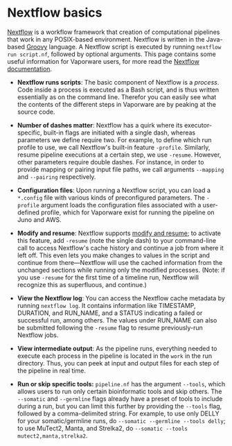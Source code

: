 # Nextflow basics

[Nextflow](https://nextflow.io) is a workflow framework that creation of computational pipelines that work in any POSIX-based environment. Nextflow is written in the Java-based [Groovy](https://groovy-lang.org/) language. A Nextflow script is executed by running `nextflow run script.nf`, followed by optional arguments. This page contains some useful information for Vaporware users, for more read the [Nextflow documentation](https://www.nextflow.io/docs/latest/basic.html).

* __Nextflow runs scripts__: The basic component of Nextflow is a _process_. Code inside a process is executed as a Bash script, and is thus written essentially as on the command line. Therefor you can easily see what the contents of the different steps in Vaporware are by peaking at the source code.

* __Number of dashes matter__: Nextflow has a quirk where its executor-specific, built-in flags are initiated with a single dash, whereas parameters we define require two. For example, to define which run profile to use, we call Nextflow's built-in feature `-profile`. Similarly, resume pipeline executions at a certain step, we use `-resume`. However, other parameters require double dashes. For instance, in order to provide mapping or pairing input file paths, we call arguments `--mapping` and `--pairing` respectively.

* __Configuration files__: Upon running a Nextflow script, you can load a `*.config` file with various kinds of preconfigured parameters. The `-profile` argument loads the configuration files associated with a user-defined profile, which for Vaporware exist for running the pipeline on Juno and AWS. 

* __Modify and resume__: Nextflow supports [modify and resume](https://www.nextflow.io/docs/latest/getstarted.html?#modify-and-resume); to activate this feature, add `-resume` (note the single dash) to your command-line call to access Nextflow's cache history and continue a job from where it left off. This even lets you make changes to values in the script and continue from there—Nextflow will use the cached information from the unchanged sections while running only the modified processes. (Note: if you use `-resume` for the first time of a timeline run, Nextflow will recognize this as superfluous, and continue.)

* __View the Nextflow log__: You can access the Nextflow cache metadata by running `nextflow log`. It contains information like TIMESTAMP, DURATION, and RUN_NAME, and a STATUS indicating a failed or successful run, among others. The values under RUN_NAME can also be submitted following the `-resume` flag to resume previously-run Nextflow jobs.

* __View intermediate output__: As the pipeline runs, everything needed to execute each process in the pipeline is located in the `work` in the run directory. Thus, you can peek at input and output files for each step of the pipeline in real time.

* __Run or skip specific tools:__ `pipeline.nf` has the argument `--tools`, which allows users to run only certain bioinformatic tools and skip others. The `--somatic` and `--germline` flags already have a preset of tools to include during a run, but you can limit this further by providing the `--tools` flag, followed by a comma-delimited string. For example, to use only DELLY for your somatic/germline runs, do `--somatic --germline --tools delly`; to use MuTect2, Manta, and Strelka2, do `--somatic --tools mutect2,manta,strelka2`.
